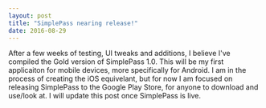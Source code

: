```yaml
---
layout: post
title: "SimplePass nearing release!"
date: 2016-08-29
---
```


After a few weeks of testing, UI tweaks and additions, I believe I've compiled the Gold version of SimplePass 1.0. This will be my first applicaiton for mobile devices, more specifically for Android. I am in the process of creating the iOS equivelant, but for now I am focused on releasing SimplePass to the Google Play Store, for anyone to download and use/look at. I will update this post once SimplePass is live.
